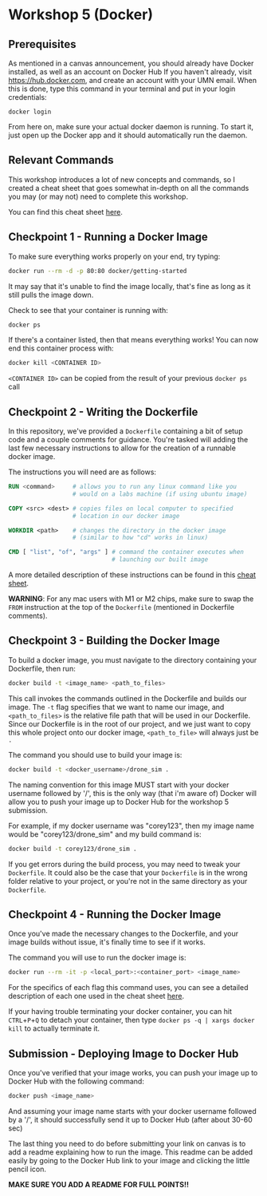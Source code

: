 # Workshop 5 (Docker)
## Prerequisites
As mentioned in a canvas announcement, you should already have Docker installed, as well as an account on Docker Hub
If you haven't already, visit https://hub.docker.com, and create an account with your UMN email.  When this is done, type this command in your terminal and put in your login credentials:
```
docker login
```
From here on, make sure your actual docker daemon is running.  To start it, just open up the Docker app and it should automatically run the daemon.

## Relevant Commands
This workshop introduces a lot of new concepts and commands, so I created a cheat sheet that goes somewhat in-depth on all the commands you may (or may not) need to complete this workshop.

You can find this cheat sheet [here](https://github.umn.edu/umn-csci-3081-S23/public-workshop-5/blob/main/cheatsheet.md).

## Checkpoint 1 - Running a Docker Image
To make sure everything works properly on your end, try typing:
```bash
docker run --rm -d -p 80:80 docker/getting-started
```
It may say that it's unable to find the image locally, that's fine as long as it still pulls the image down.

Check to see that your container is running with:
```bash
docker ps
```

If there's a container listed, then that means everything works!  You can now end this container process with:
```bash
docker kill <CONTAINER ID>
```
`<CONTAINER ID>` can be copied from the result of your previous `docker ps` call

## Checkpoint 2 - Writing the Dockerfile
In this repository, we've provided a `Dockerfile` containing a bit of setup code and a couple comments for guidance.  You're tasked will adding the last few necessary instructions to allow for the creation of a runnable docker image.

The instructions you will need are as follows:
```Dockerfile
RUN <command>     # allows you to run any linux command like you 
                  # would on a labs machine (if using ubuntu image)

COPY <src> <dest> # copies files on local computer to specified 
                  # location in our docker image

WORKDIR <path>    # changes the directory in the docker image 
                  # (similar to how "cd" works in linux)

CMD [ "list", "of", "args" ] # command the container executes when
                             # launching our built image
```
A more detailed description of these instructions can be found in this [cheat sheet](https://github.umn.edu/umn-csci-3081-S23/public-workshop-5/blob/main/cheatsheet.md).

**WARNING**: For any mac users with M1 or M2 chips, make sure to swap the `FROM` instruction at the top of the `Dockerfile` (mentioned in Dockerfile comments).

## Checkpoint 3 - Building the Docker Image
To build a docker image, you must navigate to the directory containing your Dockerfile, then run:
```bash
docker build -t <image_name> <path_to_files>
```

This call invokes the commands outlined in the Dockerfile and builds our image.  The `-t` flag specifies that we want to name our image, and `<path_to_files>` is the relative file path that will be used in our Dockerfile.  Since our Dockerfile is in the root of our project, and we just want to copy this whole project onto our docker image, `<path_to_file>` will always just be `.`

The command you should use to build your image is:
```bash
docker build -t <docker_username>/drone_sim .
```
The naming convention for this image MUST start with your docker username followed by '/', this is the only way (that i'm aware of) Docker will allow you to push your image up to Docker Hub for the workshop 5 submission.

For example, if my docker username was "corey123", then my image name would be "corey123/drone_sim" and my build command is:
```bash
docker build -t corey123/drone_sim .
```

If you get errors during the build process, you may need to tweak your `Dockerfile`.  It could also be the case that your `Dockerfile` is in the wrong folder relative to your project, or you're not in the same directory as your `Dockerfile`.

## Checkpoint 4 - Running the Docker Image
Once you've made the necessary changes to the Dockerfile, and your image builds without issue, it's finally time to see if it works.

The command you will use to run the docker image is:
```bash
docker run --rm -it -p <local_port>:<container_port> <image_name>
```
For the specifics of each flag this command uses, you can see a detailed description of each one used in the cheat sheet [here](https://github.umn.edu/umn-csci-3081-S23/public-workshop-5/blob/main/cheatsheet.md).

If your having trouble terminating your docker container, you can hit `CTRL`+`P`+`Q` to detach your container, then type `docker ps -q | xargs docker kill` to actually terminate it.

## Submission - Deploying Image to Docker Hub
Once you've verified that your image works, you can push your image up to Docker Hub with the following command:
```bash
docker push <image_name>
```

And assuming your image name starts with your docker username followed by a '/', it should successfully send it up to Docker Hub (after about 30-60 sec)

The last thing you need to do before submitting your link on canvas is to add a readme explaining how to run the image.  This readme can be added easily by going to the Docker Hub link to your image and clicking the little pencil icon.

**MAKE SURE YOU ADD A README FOR FULL POINTS!!**
